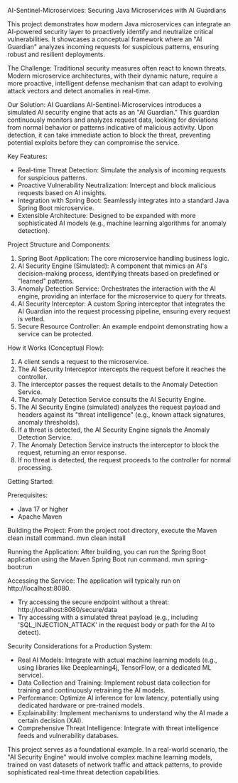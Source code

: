 AI-Sentinel-Microservices: Securing Java Microservices with AI Guardians

This project demonstrates how modern Java microservices can integrate an AI-powered security layer to proactively identify and neutralize critical vulnerabilities. It showcases a conceptual framework where an "AI Guardian" analyzes incoming requests for suspicious patterns, ensuring robust and resilient deployments.

The Challenge:
Traditional security measures often react to known threats. Modern microservice architectures, with their dynamic nature, require a more proactive, intelligent defense mechanism that can adapt to evolving attack vectors and detect anomalies in real-time.

Our Solution: AI Guardians
AI-Sentinel-Microservices introduces a simulated AI security engine that acts as an "AI Guardian." This guardian continuously monitors and analyzes request data, looking for deviations from normal behavior or patterns indicative of malicious activity. Upon detection, it can take immediate action to block the threat, preventing potential exploits before they can compromise the service.

Key Features:
- Real-time Threat Detection: Simulate the analysis of incoming requests for suspicious patterns.
- Proactive Vulnerability Neutralization: Intercept and block malicious requests based on AI insights.
- Integration with Spring Boot: Seamlessly integrates into a standard Java Spring Boot microservice.
- Extensible Architecture: Designed to be expanded with more sophisticated AI models (e.g., machine learning algorithms for anomaly detection).

Project Structure and Components:

1. Spring Boot Application: The core microservice handling business logic.
2. AI Security Engine (Simulated): A component that mimics an AI's decision-making process, identifying threats based on predefined or "learned" patterns.
3. Anomaly Detection Service: Orchestrates the interaction with the AI engine, providing an interface for the microservice to query for threats.
4. AI Security Interceptor: A custom Spring interceptor that integrates the AI Guardian into the request processing pipeline, ensuring every request is vetted.
5. Secure Resource Controller: An example endpoint demonstrating how a service can be protected.

How it Works (Conceptual Flow):
1. A client sends a request to the microservice.
2. The AI Security Interceptor intercepts the request before it reaches the controller.
3. The interceptor passes the request details to the Anomaly Detection Service.
4. The Anomaly Detection Service consults the AI Security Engine.
5. The AI Security Engine (simulated) analyzes the request payload and headers against its "threat intelligence" (e.g., known attack signatures, anomaly thresholds).
6. If a threat is detected, the AI Security Engine signals the Anomaly Detection Service.
7. The Anomaly Detection Service instructs the interceptor to block the request, returning an error response.
8. If no threat is detected, the request proceeds to the controller for normal processing.

Getting Started:

Prerequisites:
- Java 17 or higher
- Apache Maven

Building the Project:
From the project root directory, execute the Maven clean install command.
mvn clean install

Running the Application:
After building, you can run the Spring Boot application using the Maven Spring Boot run command.
mvn spring-boot:run

Accessing the Service:
The application will typically run on http://localhost:8080.
- Try accessing the secure endpoint without a threat: http://localhost:8080/secure/data
- Try accessing with a simulated threat payload (e.g., including 'SQL_INJECTION_ATTACK' in the request body or path for the AI to detect).

Security Considerations for a Production System:
- Real AI Models: Integrate with actual machine learning models (e.g., using libraries like Deeplearning4j, TensorFlow, or a dedicated ML service).
- Data Collection and Training: Implement robust data collection for training and continuously retraining the AI models.
- Performance: Optimize AI inference for low latency, potentially using dedicated hardware or pre-trained models.
- Explainability: Implement mechanisms to understand why the AI made a certain decision (XAI).
- Comprehensive Threat Intelligence: Integrate with threat intelligence feeds and vulnerability databases.

This project serves as a foundational example. In a real-world scenario, the "AI Security Engine" would involve complex machine learning models, trained on vast datasets of network traffic and attack patterns, to provide sophisticated real-time threat detection capabilities.
